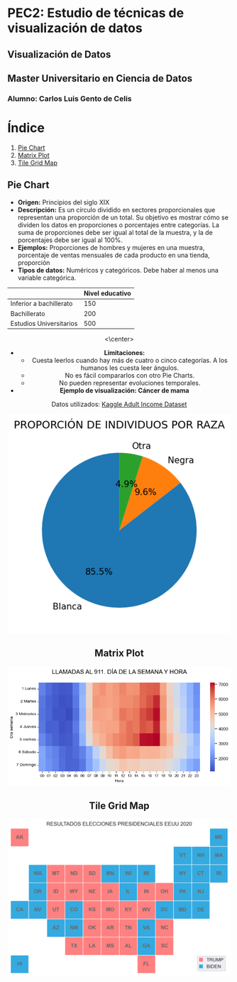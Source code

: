 # PEC2: Estudio de técnicas de visualización de datos
## Visualización de Datos
## Master Universitario en Ciencia de Datos
### Alumno: Carlos Luis Gento de Celis

# Índice
1. [Pie Chart](#pie-chart)
2. [Matrix Plot](#matrix-plot)
3. [Tile Grid Map](#tile-grid-map)

## Pie Chart
- **Origen:** Principios del siglo XIX
- **Descripción:** Es un círculo dividido en sectores proporcionales que representan una proporción de un total. Su objetivo es mostrar cómo se dividen los datos en proporciones o porcentajes entre categorías. La suma de proporciones debe ser igual al total de la muestra, y la de porcentajes debe ser igual al 100%.
- **Ejemplos:** Proporciones de hombres y mujeres en una muestra, porcentaje de ventas mensuales de cada producto en una tienda, proporción
- **Tipos de datos:** Numéricos y categóricos. Debe haber al menos una variable categórica.

<center>
  
  |                         	| Nivel educativo 	|
  |-------------------------	|-----------------	|
  | Inferior a bachillerato 	| 150             	|
  | Bachillerato            	| 200             	|
  | Estudios Universitarios 	| 500             	|
  
<\center>
 
  
- **Limitaciones:**
   * Cuesta leerlos cuando hay más de cuatro o cinco categorías. A los humanos les cuesta leer ángulos.
   * No es fácil compararlos con otro Pie Charts.
   * No pueden representar evoluciones temporales.
- **Ejemplo de visualización: Cáncer de mama**

Datos utilizados: [Kaggle Adult Income Dataset](https://www.kaggle.com/datasets/wenruliu/adult-income-dataset)

 <p align="center">
  <img src="images/Pie_chart.png" />
 </p>



## Matrix Plot
<p align="center">
  <img src="images/Matrix_plot.png" />
 </p>
 
## Tile Grid Map
<p align="center">
  <img src="images/Tile_Grid_Map.png" />
 </p>
